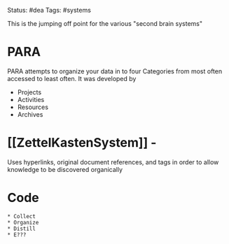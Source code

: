 Status: #dea
Tags: #systems

This is the jumping off point for the various "second brain systems"

# PARA
PARA attempts to organize your data in to four Categories from most often accessed to least often. 
It was developed by 

* Projects
* Activities
* Resources
* Archives 


	  
# [[ZettelKastenSystem]] - 
Uses hyperlinks, original document references, and tags in order to allow knowledge to be discovered organically


# Code 

	* Collect
	* Organize
	* Distill
	* E???

